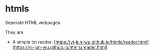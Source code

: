 # htmls
Seperate HTML webpages

They are

- A simple txt reader: [https://yi-jun-wu.github.io/htmls/reader.html](https://yi-jun-wu.github.io/htmls/reader.html)
